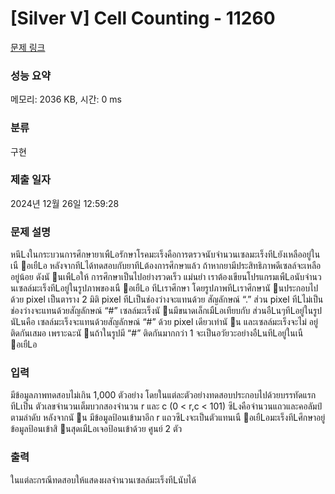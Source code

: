 # [Silver V] Cell Counting - 11260 

[문제 링크](https://www.acmicpc.net/problem/11260) 

### 성능 요약

메모리: 2036 KB, 시간: 0 ms

### 분류

구현

### 제출 일자

2024년 12월 26일 12:59:28

### 문제 설명

<p>หนึLงในกระบวนการศึกษายาเพืLอรักษาโรคมะเร็งคือการตรวจนับจํานวนเซลมะเร็งทีLยังเหลืออยู่ในเนื อเยืLอ หลังจากทีLได้ทดสอบกับยาทีLต้องการศึกษาแล้ว ถ้าหากยามีประสิทธิภาพดีเซลล์จะเหลืออยู่น้อย ดังนั นเพืLอให้ การศึกษาเป็นไปอย่างรวดเร็ว แม่นยํา เราต้องเขียนโปรแกรมเพืLอนับจํานวนเซลล์มะเร็งทีLอยู่ในรูปภาพของเนื อเยืLอ ทีLเราศึกษา โดยรูปภาพทีLเราศึกษานั นประกอบไปด้วย pixel เป็นตาราง 2 มิติ pixel ทีLเป็นช่องว่างจะแทนด้วย สัญลักษณ์ “.” ส่วน pixel ทีLไม่เป็นช่องว่างจะแทนด้วยสัญลักษณ์ “#” เซลล์มะเร็งนั นมีขนาดเล็กเมืLอเทียบกับ ส่วนอืLนๆทีLอยู่ในรูป นัLนคือ เซลล์มะเร็งจะแทนด้วยสัญลักษณ์ “#” ด้วย pixel เดียวเท่านั น และเซลล์มะเร็งจะไม่ อยู่ติดกันเสมอ เพราะฉะนั นถ้าในรูปมี “#” ติดกันมากกว่า 1 จะเป็นอวัยวะอย่างอืLนทีLอยู่ในเนื อเยืLอ</p>

### 입력 

 <p>มีข้อมูลภาพทดสอบไม่เกิน 1,000 ตัวอย่าง โดยในแต่ละตัวอย่างทดสอบประกอบไปด้วยบรรทัดแรกทีLเป็น ตัวเลขจํานวนเต็มบวกสองจํานวน r และ c (0 < r,c < 101) ซึLงคือจํานวนแถวและคอลัมป์ ตามลําดับ หลังจากนั น มีข้อมูลป้อนเข้ามาอีก r แถวซึLงจะเป็นตัวแทนเนื อเยืLอมะเร็งทีLศึกษาอยู่ ข้อมูลป้อนเข้าสิ นสุดเมืLอเจอป้อนเข้าด้วย ศูนย์ 2 ตัว</p>

### 출력 

 <p>ในแต่ละกรณีทดสอบให้แสดงผลจํานวนเซลล์มะเร็งทีLนับได้</p>

